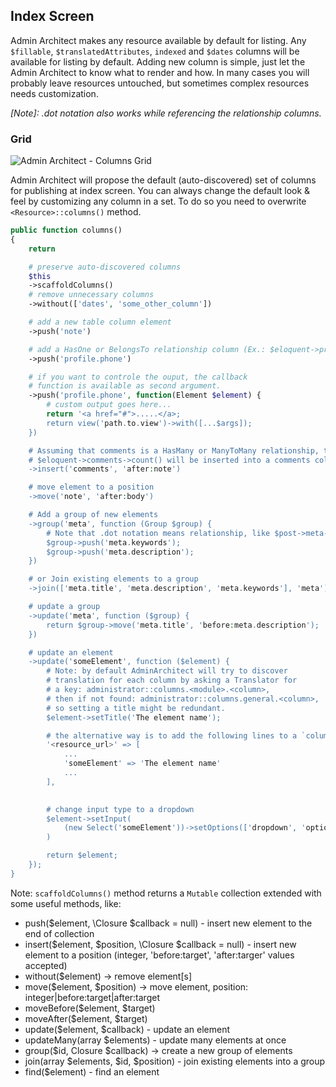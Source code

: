 ## Index Screen

Admin Architect makes any resource available by default for listing.
Any `$fillable`, `$translatedAttributes`, `indexed` and `$dates` columns will be available for listing by default.
Adding new column is simple, just let the Admin Architect to know what to render and how.
In many cases you will probably leave resources untouched, but sometimes complex resources needs customization.

_[Note]: .dot notation also works while referencing the relationship columns._

### Grid

![Admin Architect - Columns Grid](http://docs.adminarchitect.com/images/index/columns.jpg)

Admin Architect will propose the default (auto-discovered) set of columns for publishing at index screen.
You can always change the default look & feel by customizing any column in a set.
To do so you need to overwrite `<Resource>::columns()` method.

```php
public function columns()
{
    return

	# preserve auto-discovered columns
	$this
	->scaffoldColumns()
	# remove unnecessary columns
	->without(['dates', 'some_other_column'])

	# add a new table column element
	->push('note')

	# add a HasOne or BelongsTo relationship column (Ex.: $eloquent->profile->phone)
	->push('profile.phone')

	# if you want to controle the ouput, the callback 
	# function is available as second argument.
	->push('profile.phone', function(Element $element) {
		# custom output goes here...
		return '<a href="#">.....</a>; 
		return view('path.to.view')->with([...$args]);
	})

	# Assuming that comments is a HasMany or ManyToMany relationship, the
	# $eloquent->comments->count() will be inserted into a comments column
	->insert('comments', 'after:note') 

	# move element to a position
	->move('note', 'after:body')

	# Add a group of new elements
	->group('meta', function (Group $group) {
		# Note that .dot notation means relationship, like $post->meta->keywords
		$group->push('meta.keywords');
		$group->push('meta.description');
	})

	# or Join existing elements to a group
	->join(['meta.title', 'meta.description', 'meta.keywords'], 'meta')

	# update a group
	->update('meta', function ($group) {
		return $group->move('meta.title', 'before:meta.description');
	})

	# update an element
	->update('someElement', function ($element) {
		# Note: by default AdminArchitect will try to discover
		# translation for each column by asking a Translator for
		# a key: administrator::columns.<module>.<column>,
		# then if not found: administrator::columns.general.<column>,
		# so setting a title might be redundant.
		$element->setTitle('The element name');

		# the alternative way is to add the following lines to a `columns.php` file.
		'<resource_url>' => [
			...
			'someElement' => 'The element name'
			...
		],
		

		# change input type to a dropdown
		$element->setInput(
			(new Select('someElement'))->setOptions(['dropdown', 'options'])
		)

		return $element;
	});
}
```

Note: `scaffoldColumns()` method returns a `Mutable` collection extended with some useful methods, like:

* push($element, \Closure $callback = null) - insert new element to the end of collection
* insert($element, $position, \Closure $callback = null) - insert new element to a position (integer, 'before:target', 'after:targer' values accepted)
* without($element) -> remove element[s]
* move($element, $position) -> move element, position: integer|before:target|after:target
* moveBefore($element, $target)
* moveAfter($element, $target)
* update($element, $callback) - update an element
* updateMany(array $elements) - update many elements at once
* group($id, Closure $callback) -> create a new group of elements
* join(array $elements, $id, $position) - join existing elements into a group
* find($element) - find an element
